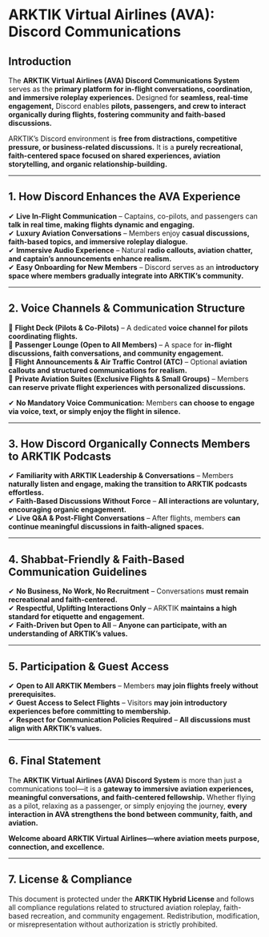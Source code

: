 # ARKTIK Virtual Airlines (AVA): Discord Communications  

## **Introduction**  
The **ARKTIK Virtual Airlines (AVA) Discord Communications System** serves as the **primary platform for in-flight conversations, coordination, and immersive roleplay experiences.** Designed for **seamless, real-time engagement,** Discord enables **pilots, passengers, and crew to interact organically during flights, fostering community and faith-based discussions.**  

ARKTIK’s Discord environment is **free from distractions, competitive pressure, or business-related discussions.** It is a **purely recreational, faith-centered space focused on shared experiences, aviation storytelling, and organic relationship-building.**  

---  

## **1. How Discord Enhances the AVA Experience**  

✔ **Live In-Flight Communication** – Captains, co-pilots, and passengers can **talk in real time, making flights dynamic and engaging.**  
✔ **Luxury Aviation Conversations** – Members enjoy **casual discussions, faith-based topics, and immersive roleplay dialogue.**  
✔ **Immersive Audio Experience** – Natural **radio callouts, aviation chatter, and captain’s announcements enhance realism.**  
✔ **Easy Onboarding for New Members** – Discord serves as an **introductory space where members gradually integrate into ARKTIK’s community.**  

---  

## **2. Voice Channels & Communication Structure**  

📌 **Flight Deck (Pilots & Co-Pilots)** – A dedicated **voice channel for pilots coordinating flights.**  
📌 **Passenger Lounge (Open to All Members)** – A space for **in-flight discussions, faith conversations, and community engagement.**  
📌 **Flight Announcements & Air Traffic Control (ATC)** – Optional **aviation callouts and structured communications for realism.**  
📌 **Private Aviation Suites (Exclusive Flights & Small Groups)** – Members **can reserve private flight experiences with personalized discussions.**  

✔ **No Mandatory Voice Communication:** Members **can choose to engage via voice, text, or simply enjoy the flight in silence.**  

---  

## **3. How Discord Organically Connects Members to ARKTIK Podcasts**  

✔ **Familiarity with ARKTIK Leadership & Conversations** – Members **naturally listen and engage, making the transition to ARKTIK podcasts effortless.**  
✔ **Faith-Based Discussions Without Force** – **All interactions are voluntary, encouraging organic engagement.**  
✔ **Live Q&A & Post-Flight Conversations** – After flights, members **can continue meaningful discussions in faith-aligned spaces.**  

---  

## **4. Shabbat-Friendly & Faith-Based Communication Guidelines**  

✔ **No Business, No Work, No Recruitment** – Conversations **must remain recreational and faith-centered.**  
✔ **Respectful, Uplifting Interactions Only** – ARKTIK **maintains a high standard for etiquette and engagement.**  
✔ **Faith-Driven but Open to All** – **Anyone can participate, with an understanding of ARKTIK’s values.**  

---  

## **5. Participation & Guest Access**  

✔ **Open to All ARKTIK Members** – Members **may join flights freely without prerequisites.**  
✔ **Guest Access to Select Flights** – Visitors **may join introductory experiences before committing to membership.**  
✔ **Respect for Communication Policies Required** – **All discussions must align with ARKTIK’s values.**  

---  

## **6. Final Statement**  

The **ARKTIK Virtual Airlines (AVA) Discord System** is more than just a communications tool—it is a **gateway to immersive aviation experiences, meaningful conversations, and faith-centered fellowship.** Whether flying as a pilot, relaxing as a passenger, or simply enjoying the journey, **every interaction in AVA strengthens the bond between community, faith, and aviation.**  

**Welcome aboard ARKTIK Virtual Airlines—where aviation meets purpose, connection, and excellence.**  

---  

## **7. License & Compliance**  

This document is protected under the **ARKTIK Hybrid License** and follows all compliance regulations related to structured aviation roleplay, faith-based recreation, and community engagement. Redistribution, modification, or misrepresentation without authorization is strictly prohibited.  
